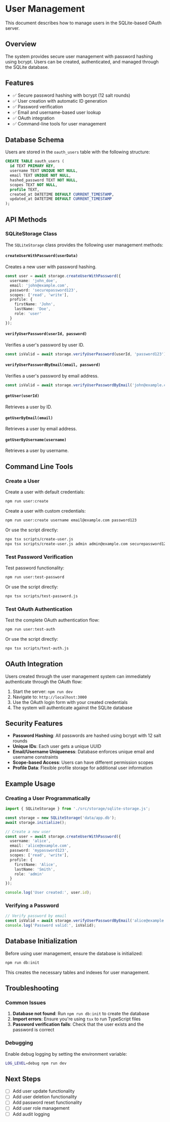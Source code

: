 # User Management

This document describes how to manage users in the SQLite-based OAuth server.

## Overview

The system provides secure user management with password hashing using bcrypt. Users can be created, authenticated, and managed through the SQLite database.

## Features

- ✅ Secure password hashing with bcrypt (12 salt rounds)
- ✅ User creation with automatic ID generation
- ✅ Password verification
- ✅ Email and username-based user lookup
- ✅ OAuth integration
- ✅ Command-line tools for user management

## Database Schema

Users are stored in the `oauth_users` table with the following structure:

```sql
CREATE TABLE oauth_users (
  id TEXT PRIMARY KEY,
  username TEXT UNIQUE NOT NULL,
  email TEXT UNIQUE NOT NULL,
  hashed_password TEXT NOT NULL,
  scopes TEXT NOT NULL,
  profile TEXT,
  created_at DATETIME DEFAULT CURRENT_TIMESTAMP,
  updated_at DATETIME DEFAULT CURRENT_TIMESTAMP
);
```

## API Methods

### SQLiteStorage Class

The `SQLiteStorage` class provides the following user management methods:

#### `createUserWithPassword(userData)`
Creates a new user with password hashing.

```typescript
const user = await storage.createUserWithPassword({
  username: 'john_doe',
  email: 'john@example.com',
  password: 'securepassword123',
  scopes: ['read', 'write'],
  profile: {
    firstName: 'John',
    lastName: 'Doe',
    role: 'user'
  }
});
```

#### `verifyUserPassword(userId, password)`
Verifies a user's password by user ID.

```typescript
const isValid = await storage.verifyUserPassword(userId, 'password123');
```

#### `verifyUserPasswordByEmail(email, password)`
Verifies a user's password by email address.

```typescript
const isValid = await storage.verifyUserPasswordByEmail('john@example.com', 'password123');
```

#### `getUser(userId)`
Retrieves a user by ID.

#### `getUserByEmail(email)`
Retrieves a user by email address.

#### `getUserByUsername(username)`
Retrieves a user by username.

## Command Line Tools

### Create a User

Create a user with default credentials:
```bash
npm run user:create
```

Create a user with custom credentials:
```bash
npm run user:create username email@example.com password123
```

Or use the script directly:
```bash
npx tsx scripts/create-user.js
npx tsx scripts/create-user.js admin admin@example.com securepassword123
```

### Test Password Verification

Test password functionality:
```bash
npm run user:test-password
```

Or use the script directly:
```bash
npx tsx scripts/test-password.js
```

### Test OAuth Authentication

Test the complete OAuth authentication flow:
```bash
npm run user:test-auth
```

Or use the script directly:
```bash
npx tsx scripts/test-auth.js
```

## OAuth Integration

Users created through the user management system can immediately authenticate through the OAuth flow:

1. Start the server: `npm run dev`
2. Navigate to: `http://localhost:3000`
3. Use the OAuth login form with your created credentials
4. The system will authenticate against the SQLite database

## Security Features

- **Password Hashing**: All passwords are hashed using bcrypt with 12 salt rounds
- **Unique IDs**: Each user gets a unique UUID
- **Email/Username Uniqueness**: Database enforces unique email and username constraints
- **Scope-based Access**: Users can have different permission scopes
- **Profile Data**: Flexible profile storage for additional user information

## Example Usage

### Creating a User Programmatically

```typescript
import { SQLiteStorage } from './src/storage/sqlite-storage.js';

const storage = new SQLiteStorage('data/app.db');
await storage.initialize();

// Create a new user
const user = await storage.createUserWithPassword({
  username: 'alice',
  email: 'alice@example.com',
  password: 'mypassword123',
  scopes: ['read', 'write'],
  profile: {
    firstName: 'Alice',
    lastName: 'Smith',
    role: 'admin'
  }
});

console.log('User created:', user.id);
```

### Verifying a Password

```typescript
// Verify password by email
const isValid = await storage.verifyUserPasswordByEmail('alice@example.com', 'mypassword123');
console.log('Password valid:', isValid);
```

## Database Initialization

Before using user management, ensure the database is initialized:

```bash
npm run db:init
```

This creates the necessary tables and indexes for user management.

## Troubleshooting

### Common Issues

1. **Database not found**: Run `npm run db:init` to create the database
2. **Import errors**: Ensure you're using `tsx` to run TypeScript files
3. **Password verification fails**: Check that the user exists and the password is correct

### Debugging

Enable debug logging by setting the environment variable:
```bash
LOG_LEVEL=debug npm run dev
```

## Next Steps

- [ ] Add user update functionality
- [ ] Add user deletion functionality
- [ ] Add password reset functionality
- [ ] Add user role management
- [ ] Add audit logging 